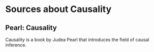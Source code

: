 # Sources about Causality 

## Pearl: Causality

Causality is a book by Judea Pearl that introduces the field of causal inference.
